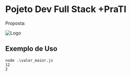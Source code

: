 
# Pojeto Dev Full Stack +PraTI

Proposta:

![Logo](https://i.imgur.com/enScAFW_d.webp?maxwidth=760&fidelity=grand)


## Exemplo de Uso

```terminal
node .\valor_maior.js
12
2
```

